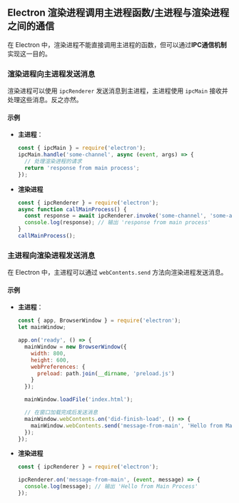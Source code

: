 ## Electron 渲染进程调用主进程函数/主进程与渲染进程之间的通信

在 Electron 中，渲染进程不能直接调用主进程的函数，但可以通过**IPC通信机制**实现这一目的。

### 渲染进程向主进程发送消息

渲染进程可以使用 `ipcRenderer` 发送消息到主进程，主进程使用 `ipcMain` 接收并处理这些消息。反之亦然。

#### 示例

- **主进程**：
  
  ```javascript
  const { ipcMain } = require('electron');
  ipcMain.handle('some-channel', async (event, args) => {
    // 处理渲染进程的请求
    return 'response from main process';
  });

- **渲染进程**

  ```javascript
  const { ipcRenderer } = require('electron');
  async function callMainProcess() {
    const response = await ipcRenderer.invoke('some-channel', 'some-args');
    console.log(response); // 输出 'response from main process'
  }
  callMainProcess();
  ```

### 主进程向渲染进程发送消息

在 Electron 中，主进程可以通过 `webContents.send` 方法向渲染进程发送消息。

#### 示例

- **主进程**：
  ```javascript
  const { app, BrowserWindow } = require('electron');
  let mainWindow;
  
  app.on('ready', () => {
    mainWindow = new BrowserWindow({
      width: 800,
      height: 600,
      webPreferences: {
        preload: path.join(__dirname, 'preload.js')
      }
    });
  
    mainWindow.loadFile('index.html');
  
    // 在窗口加载完成后发送消息
    mainWindow.webContents.on('did-finish-load', () => {
      mainWindow.webContents.send('message-from-main', 'Hello from Main Process');
    });
  });

- **渲染进程**

  ```javascript
  const { ipcRenderer } = require('electron');
  
  ipcRenderer.on('message-from-main', (event, message) => {
    console.log(message); // 输出 'Hello from Main Process'
  });
  ```

  
